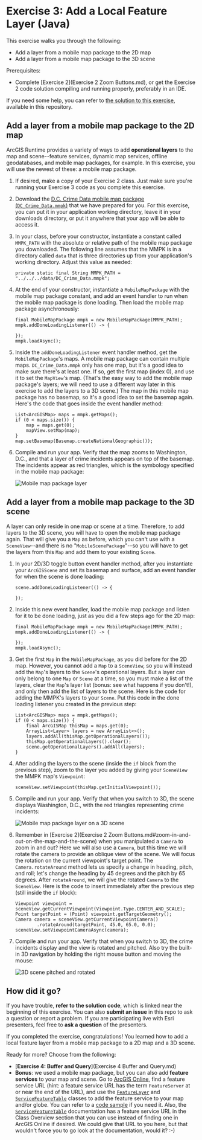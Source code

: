 # Exercise 3: Add a Local Feature Layer (Java)

This exercise walks you through the following:
- Add a layer from a mobile map package to the 2D map
- Add a layer from a mobile map package to the 3D scene

Prerequisites:
- Complete [Exercise 2](Exercise 2 Zoom Buttons.md), or get the Exercise 2 code solution compiling and running properly, preferably in an IDE.

If you need some help, you can refer to [the solution to this exercise](../../solutions/Java/Ex3_LocalFeatureLayer), available in this repository.

## Add a layer from a mobile map package to the 2D map

ArcGIS Runtime provides a variety of ways to add **operational layers** to the map and scene--feature services, dynamic map services, offline geodatabases, and mobile map packages, for example. In this exercise, you will use the newest of these: a mobile map package.

1. If desired, make a copy of your Exercise 2 class. Just make sure you're running your Exercise 3 code as you complete this exercise.
1. Download the [D.C. Crime Data mobile map package (`DC_Crime_Data.mmpk`)](../../data/DC_Crime_Data.mmpk) that we have prepared for you. For this exercise, you can put it in your application working directory, leave it in your downloads directory, or put it anywhere that your app will be able to access it.
1. In your class, before your constructor, instantiate a constant called `MMPK_PATH` with the absolute or relative path of the mobile map package you downloaded. The following line assumes that the MMPK is in a directory called `data` that is three directories up from your application's working directory. Adjust this value as needed:

    ```
    private static final String MMPK_PATH = "../../../data/DC_Crime_Data.mmpk";
    ```
    
1. At the end of your constructor, instantiate a `MobileMapPackage` with the mobile map package constant, and add an event handler to run when the mobile map package is done loading. Then load the mobile map package asynchronously:

    ```
    final MobileMapPackage mmpk = new MobileMapPackage(MMPK_PATH);
    mmpk.addDoneLoadingListener(() -> {
    
    });
    mmpk.loadAsync();
    ```
    
1. Inside the `addDoneLoadingListener` event handler method, get the `MobileMapPackage`'s maps. A mobile map package can contain multiple maps. `DC_Crime_Data.mmpk` only has one map, but it's a good idea to make sure there's at least one. If so, get the first map (index 0), and use it to set the `MapView`'s map. (That's the easy way to add the mobile map package's layers; we will need to use a different way later in this exercise to add the layers to a 3D scene.) The map in this mobile map package has no basemap, so it's a good idea to set the basemap again. Here's the code that goes inside the event handler method:

    ```
    List<ArcGISMap> maps = mmpk.getMaps();
    if (0 < maps.size()) {
        map = maps.get(0);
        mapView.setMap(map);
    }
    map.setBasemap(Basemap.createNationalGeographic());
    ```
    
1. Compile and run your app. Verify that the map zooms to Washington, D.C., and that a layer of crime incidents appears on top of the basemap. The incidents appear as red triangles, which is the symbology specified in the mobile map package:

    ![Mobile map package layer](05-mmpk-layer.png)

## Add a layer from a mobile map package to the 3D scene

A layer can only reside in one map or scene at a time. Therefore, to add layers to the 3D scene, you will have to open the mobile map package again. That will give you a `Map` as before, which you can't use with a `SceneView`--and there is no "`MobileScenePackage`"--so you will have to get the layers from this `Map` and add them to your existing `Scene`.

1. In your 2D/3D toggle button event handler method, after you instantiate your `ArcGISScene` and set its basemap and surface, add an event handler for when the scene is done loading:

    ```
    scene.addDoneLoadingListener(() -> {
    
    });
    ```
    
1. Inside this new event handler, load the mobile map package and listen for it to be done loading, just as you did a few steps ago for the 2D map:

    ```
    final MobileMapPackage mmpk = new MobileMapPackage(MMPK_PATH);
    mmpk.addDoneLoadingListener(() -> {
    
    });
    mmpk.loadAsync();
    ```
    
1. Get the first `Map` in the `MobileMapPackage`, as you did before for the 2D map. However, you cannot add a `Map` to a `SceneView`, so you will instead add the `Map`'s layers to the `Scene`'s operational layers. But a layer can only belong to one `Map` or `Scene` at a time, so you must make a list of the layers, clear the `Map`'s layer list (bonus: see what happens if you don't!), and only then add the list of layers to the scene. Here is the code for adding the MMPK's layers to your `Scene`. Put this code in the done loading listener you created in the previous step:

    ```
    List<ArcGISMap> maps = mmpk.getMaps();
    if (0 < maps.size()) {
        final ArcGISMap thisMap = maps.get(0);
        ArrayList<Layer> layers = new ArrayList<>();
        layers.addAll(thisMap.getOperationalLayers());
        thisMap.getOperationalLayers().clear();
        scene.getOperationalLayers().addAll(layers);
    }
    ```
    
1. After adding the layers to the scene (inside the `if` block from the previous step), zoom to the layer you added by giving your `SceneView` the MMPK map's `Viewpoint`:

    ```
    sceneView.setViewpoint(thisMap.getInitialViewpoint());
    ```
    
1. Compile and run your app. Verify that when you switch to 3D, the scene displays Washington, D.C., with the red triangles representing crime incidents:

    ![Mobile map package layer on a 3D scene](06-mmpk-layer-scene.jpg)
    
1. Remember in [Exercise 2](Exercise 2 Zoom Buttons.md#zoom-in-and-out-on-the-map-and-the-scene) when you manipulated a `Camera` to zoom in and out? Here we will also use a `Camera`, but this time we will rotate the camera to provide an oblique view of the scene. We will focus the rotation on the current viewpoint's target point. The `Camera.rotateAround` method lets us specify a change in heading, pitch, and roll; let's change the heading by 45 degrees and the pitch by 65 degrees. After `rotateAround`, we will give the rotated `Camera` to the `SceneView`. Here is the code to insert immediately after the previous step (still inside the `if` block):

    ```
    Viewpoint viewpoint = sceneView.getCurrentViewpoint(Viewpoint.Type.CENTER_AND_SCALE);
    Point targetPoint = (Point) viewpoint.getTargetGeometry();
    Camera camera = sceneView.getCurrentViewpointCamera()
            .rotateAround(targetPoint, 45.0, 65.0, 0.0);
    sceneView.setViewpointCameraAsync(camera);
    ```

1. Compile and run your app. Verify that when you switch to 3D, the crime incidents display and the view is rotated and pitched. Also try the built-in 3D navigation by holding the right mouse button and moving the mouse:

    ![3D scene pitched and rotated](07-mmpk-layer-scene-rotated.jpg)
    
## How did it go?

If you have trouble, **refer to the solution code**, which is linked near the beginning of this exercise. You can also **submit an issue** in this repo to ask a question or report a problem. If you are participating live with Esri presenters, feel free to **ask a question** of the presenters.

If you completed the exercise, congratulations! You learned how to add a local feature layer from a mobile map package to a 2D map and a 3D scene.

Ready for more? Choose from the following:

- [**Exercise 4: Buffer and Query**](Exercise 4 Buffer and Query.md)
- **Bonus**: we used a mobile map package, but you can also add **feature services** to your map and scene. Go to [ArcGIS Online](http://www.arcgis.com/home/index.html), find a feature service URL (hint: a feature service URL has the term `FeatureServer` at or near the end of the URL), and use the [`FeatureLayer`](https://developers.arcgis.com/java/beta/api-reference/reference/com/esri/arcgisruntime/layers/FeatureLayer.html) and [`ServiceFeatureTable`](https://developers.arcgis.com/java/beta/api-reference/reference/com/esri/arcgisruntime/datasource/arcgis/ServiceFeatureTable.html) classes to add the feature service to your map and/or globe. You can refer to a [code sample](https://developers.arcgis.com/java/beta/sample-code/feature-layer-feature-service.htm) if you need it. Also, the [`ServiceFeatureTable`](https://developers.arcgis.com/java/beta/api-reference/reference/com/esri/arcgisruntime/datasource/arcgis/ServiceFeatureTable.html) documentation has a feature service URL in the Class Overview section that you can use instead of finding one in ArcGIS Online if desired. We could give that URL to you here, but that wouldn't force you to go look at the documentation, would it? :-)